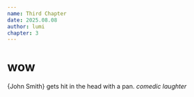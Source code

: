```yaml
---
name: Third Chapter
date: 2025.08.08
author: lumi
chapter: 3
---
```


# wow

{John Smith} gets hit in the head with a pan.
*comedic laughter*
